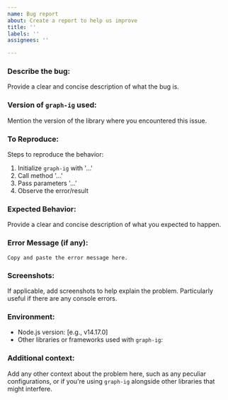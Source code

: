 ```yaml
---
name: Bug report
about: Create a report to help us improve
title: ''
labels: ''
assignees: ''

---
```


### Describe the bug:
Provide a clear and concise description of what the bug is.

### Version of `graph-ig` used:
Mention the version of the library where you encountered this issue.

### To Reproduce:
Steps to reproduce the behavior:

1. Initialize `graph-ig` with '...'
2. Call method '...'
3. Pass parameters '...'
4. Observe the error/result

### Expected Behavior:
Provide a clear and concise description of what you expected to happen.

### Error Message (if any):
```
Copy and paste the error message here.
```

### Screenshots:
If applicable, add screenshots to help explain the problem. Particularly useful if there are any console errors.

### Environment:
- Node.js version: [e.g., v14.17.0]
- Other libraries or frameworks used with `graph-ig`:

### Additional context:
Add any other context about the problem here, such as any peculiar configurations, or if you're using `graph-ig` alongside other libraries that might interfere.
